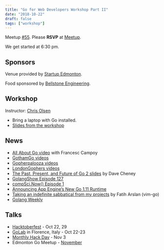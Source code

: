 ```yaml
---
title: "Go for Web Developers Workshop Part II"
date: "2018-10-22"
draft: false
tags: ["workshop"]
---
```

Meetup [#55](https://github.com/edmontongo/presentations/issues/90). Please **RSVP** at [Meetup](https://www.meetup.com/startupedmonton/events/bclwwpyxnbdc/).

We get started at 6:30 pm.

## Sponsors

Venue provided by [Startup Edmonton](https://www.startupedmonton.com/).

Food sponsored by [Bellstone Engineering](https://bellstone.ca/).

## Workshop

Instructor: [Chris Olsen](https://github.com/chrisolsen)

- Bring a laptop with Go installed.
- [Slides from the workshop](https://github.com/edmontongo/presentations/2018-10/workshop-two/workshop-two.slide)

## News

- [All About Go video](https://www.youtube.com/watch?v=s_gRXOsrDAA) with Francesc Campoy
- [GothamGo videos](https://www.youtube.com/playlist?list=PLeGxIOPLk9ELMBvf9FUM_s5Xd-fkPZKkB)
- [Gopherpalooza videos](https://www.youtube.com/playlist?list=PLeGxIOPLk9ELbB1JEbThGPffhQvNlIpPa)
- [LondonGophers videos](https://www.youtube.com/channel/UCZPhOgp4kDXkg2W8jL4U7GA/)
- [The Past, Present, and Future of Go 2 slides](https://dave.cheney.net/paste/the-past-present-and-future-of-go2.pdf) by Dave Cheney
- [GolangShow Episode 127](https://golangshow.com/episode/2018/10-03-127-en/)
- [compSci.Now() Episode 1](https://csnow.io/001)
- [Announcing App Engine’s New Go 1.11 Runtime](https://blog.golang.org/appengine-go111)
- [Taking an indefinite sabbatical from my projects](https://arslan.io/2018/10/09/taking-an-indefinite-sabbatical-from-my-projects/) by Fatih Arslan (vim-go)
- [Golang Weekly](https://golangweekly.com/issues/233)

## Talks

- [Hacktoberfest](https://hacktoberfestyeg.com/) - Oct 22, 29
- [GoLab](https://golab.io/) in Florence, Italy - Oct 22-23
- [Monthly Hack Day](https://www.meetup.com/startupedmonton/events/qvnfrlyxpbfb/) - Nov 3
- Edmonton Go Meetup - [November](/meetup/2018-11/)
